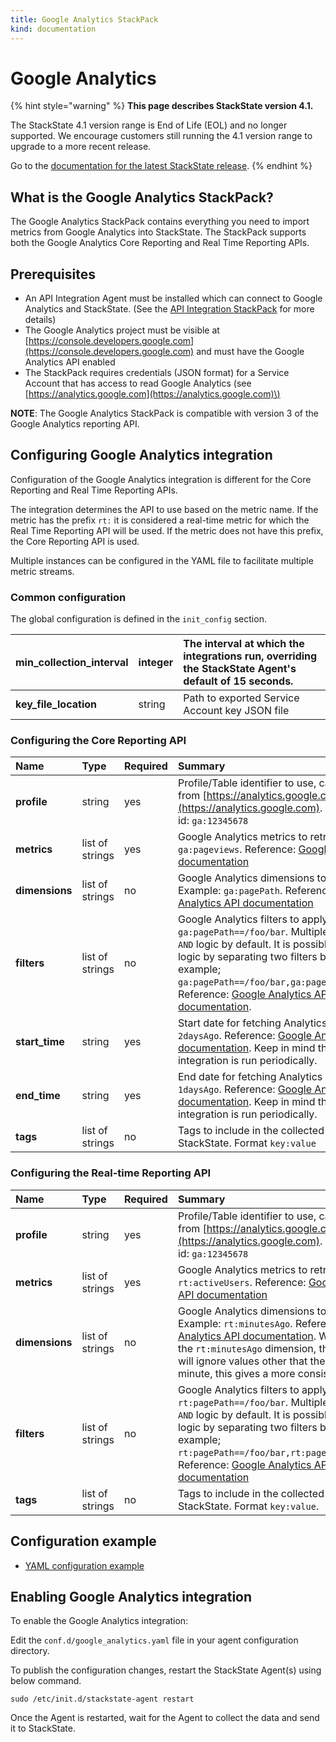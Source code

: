 ```yaml
---
title: Google Analytics StackPack
kind: documentation
---
```


# Google Analytics

{% hint style="warning" %}
**This page describes StackState version 4.1.** 

The StackState 4.1 version range is End of Life \(EOL\) and no longer supported. We encourage customers still running the 4.1 version range to upgrade to a more recent release.

Go to the [documentation for the latest StackState release](https://docs.stackstate.com/).
{% endhint %}

## What is the Google Analytics StackPack?

The Google Analytics StackPack contains everything you need to import metrics from Google Analytics into StackState. The StackPack supports both the Google Analytics Core Reporting and Real Time Reporting APIs.

## Prerequisites

* An API Integration Agent must be installed which can connect to Google Analytics and StackState. \(See the [API Integration StackPack](api-integration.md) for more details\)
* The Google Analytics project must be visible at [https://console.developers.google.com](https://console.developers.google.com) and must have the Google Analytics API enabled
* The StackPack requires credentials \(JSON format\) for a Service Account that has access to read Google Analytics \(see [https://analytics.google.com](https://analytics.google.com)\)

**NOTE**: The Google Analytics StackPack is compatible with version 3 of the Google Analytics reporting API.

## Configuring Google Analytics integration

Configuration of the Google Analytics integration is different for the Core Reporting and Real Time Reporting APIs.

The integration determines the API to use based on the metric name. If the metric has the prefix `rt:` it is considered a real-time metric for which the Real Time Reporting API will be used. If the metric does not have this prefix, the Core Reporting API is used.

Multiple instances can be configured in the YAML file to facilitate multiple metric streams.

### Common configuration

The global configuration is defined in the `init_config` section.

| **min\_collection\_interval** | integer | The interval at which the integrations run, overriding the StackState Agent's default of 15 seconds. |
| :--- | :--- | :--- |
| **key\_file\_location** | string | Path to exported Service Account key JSON file |

### Configuring the Core Reporting API

| Name | Type | Required | Summary |
| :--- | :--- | :--- | :--- |
| **profile** | string | yes | Profile/Table identifier to use, can be obtained from [https://analytics.google.com](https://analytics.google.com). Example profile id: `ga:12345678` |
| **metrics** | list of strings | yes | Google Analytics metrics to retrieve. Example: `ga:pageviews`. Reference: [Google Analytics API documentation](https://developers.google.com/analytics/devguides/reporting/core/v3/reference#metrics) |
| **dimensions** | list of strings | no | Google Analytics dimensions to include. Example: `ga:pagePath`. Reference: [Google Analytics API documentation](https://developers.google.com/analytics/devguides/reporting/core/v3/reference#dimensions) |
| **filters** | list of strings | no | Google Analytics filters to apply. Example: `ga:pagePath==/foo/bar`. Multiple `filters` use `AND` logic by default. It is possible to apply `OR` logic by separating two filters by a comma, for example; `ga:pagePath==/foo/bar,ga:pagePath==/foo/baz`. Reference: [Google Analytics API documentation](https://developers.google.com/analytics/devguides/reporting/core/v3/reference#filters). |
| **start\_time** | string | yes | Start date for fetching Analytics data. Example: `2daysAgo`. Reference: [Google Analytics API documentation](https://developers.google.com/analytics/devguides/reporting/core/v3/reference#startDate). Keep in mind that the integration is run periodically. |
| **end\_time** | string | yes | End date for fetching Analytics data. Example: `1daysAgo`. Reference: [Google Analytics API documentation](https://developers.google.com/analytics/devguides/reporting/core/v3/reference#endDate). Keep in mind that the integration is run periodically. |
| **tags** | list of strings | no | Tags to include in the collected data in StackState. Format `key:value` |

### Configuring the Real-time Reporting API

| Name | Type | Required | Summary |
| :--- | :--- | :--- | :--- |
| **profile** | string | yes | Profile/Table identifier to use, can be obtained from [https://analytics.google.com](https://analytics.google.com). Example profile id: `ga:12345678` |
| **metrics** | list of strings | yes | Google Analytics metrics to retrieve. Example: `rt:activeUsers`. Reference: [Google Analytics API documentation](https://developers.google.com/analytics/devguides/reporting/realtime/dimsmets/) |
| **dimensions** | list of strings | no | Google Analytics dimensions to include. Example: `rt:minutesAgo`. Reference: [Google Analytics API documentation](https://developers.google.com/analytics/devguides/reporting/realtime/dimsmets/). When including the `rt:minutesAgo` dimension, the integration will ignore values other that the value of last minute, this gives a more consistent metric. |
| **filters** | list of strings | no | Google Analytics filters to apply. Example: `rt:pagePath==/foo/bar`. Multiple `filters` use `AND` logic by default. It is possible to apply `OR` logic by separating two filters by a comma, for example; `rt:pagePath==/foo/bar,rt:pagePath==/foo/baz`. Reference: [Google Analytics API documentation](https://developers.google.com/analytics/devguides/reporting/realtime/v3/reference/data/realtime/get) |
| **tags** | list of strings | no | Tags to include in the collected data in StackState. Format `key:value`. |

## Configuration example

* [YAML configuration example](https://github.com/StackVista/sts-agent-integrations-core/blob/master/google_analytics/conf.yaml.example)

## Enabling Google Analytics integration

To enable the Google Analytics integration:

Edit the `conf.d/google_analytics.yaml` file in your agent configuration directory.

To publish the configuration changes, restart the StackState Agent\(s\) using below command.

```text
sudo /etc/init.d/stackstate-agent restart
```

Once the Agent is restarted, wait for the Agent to collect the data and send it to StackState.

